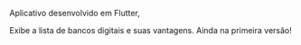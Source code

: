 Aplicativo desenvolvido em Flutter,

Exibe a lista de bancos digitais e suas vantagens. Ainda na primeira versão!